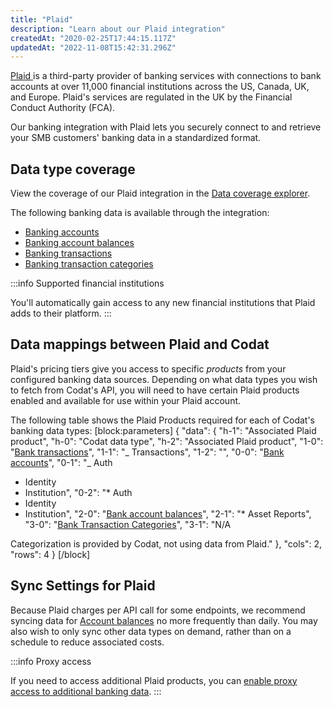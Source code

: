 ```yaml
---
title: "Plaid"
description: "Learn about our Plaid integration"
createdAt: "2020-02-25T17:44:15.117Z"
updatedAt: "2022-11-08T15:42:31.296Z"
---
```


<a class="external" href="https://plaid.com/" target="_blank">
  Plaid
</a> is a third-party provider of banking services with connections to bank accounts
at over 11,000 financial institutions across the US, Canada, UK, and Europe. Plaid's
services are regulated in the UK by the Financial Conduct Authority (FCA).

Our banking integration with Plaid lets you securely connect to and retrieve your SMB customers' banking data in a standardized format.

## Data type coverage

View the coverage of our Plaid integration in the <a className="external" href="https://knowledge.codat.io/supported-features/banking?view=tab-by-integration&integrationKey=suuo" target="_blank">Data coverage explorer</a>.

The following banking data is available through the integration:

- [Banking accounts](/data-model/banking/-banking-accounts)
- [Banking account balances](/data-model/banking/-banking-account-balances)
- [Banking transactions](/data-model/banking/-banking-transactions)
- [Banking transaction categories](/data-model/banking/-banking-transaction-categories)

:::info Supported financial institutions

You'll automatically gain access to any new financial institutions that Plaid adds to their platform.
:::

## Data mappings between Plaid and Codat

Plaid's pricing tiers give you access to specific _products_ from your configured banking data sources. Depending on what data types you wish to fetch from Codat's API, you will need to have certain Plaid products enabled and available for use within your Plaid account.

The following table shows the Plaid Products required for each of Codat's banking data types:
[block:parameters]
{
"data": {
"h-1": "Associated Plaid product",
"h-0": "Codat data type",
"h-2": "Associated Plaid product",
"1-0": "[Bank transactions](/data-model/banking/-banking-transactions)",
"1-1": "_ Transactions",
"1-2": "",
"0-0": "[Bank accounts](/data-model-banking-banking-accounts)",
"0-1": "_ Auth

- Identity
- Institution",
  "0-2": "\* Auth
- Identity
- Institution",
  "2-0": "[Bank account balances](/data-model/banking/-banking-account-balances)",
  "2-1": "\* Asset Reports",
  "3-0": "[Bank Transaction Categories](/data-model/banking/-banking-transaction-categories)",
  "3-1": "N/A

Categorization is provided by Codat, not using data from Plaid."
},
"cols": 2,
"rows": 4
}
[/block]

## Sync Settings for Plaid

Because Plaid charges per API call for some endpoints, we recommend syncing data for [Account balances](/data-model-banking-banking-account-balances) no more frequently than daily. You may also wish to only sync other data types on demand, rather than on a schedule to reduce associated costs.

:::info Proxy access

If you need to access additional Plaid products, you can [enable proxy access to additional banking data](/proxy-access-banking-data).
:::
